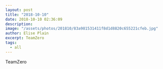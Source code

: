 ```yaml
---
layout: post
title: "2018-10-10"
date: 2018-10-10 02:36:09
description: 
image: "/assets/photos/201810/83a981531411f8d1d8820c655221cfeb.jpg"
author: Elise Plain
excerpt: TeamZero
tags: 
  - all
---
```


TeamZero
<p></p>
